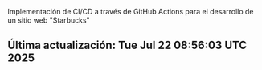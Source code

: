 Implementación de CI/CD a través de GitHub Actions para el desarrollo de un sitio web "Starbucks"
## Última actualización: Tue Jul 22 08:56:03 UTC 2025
